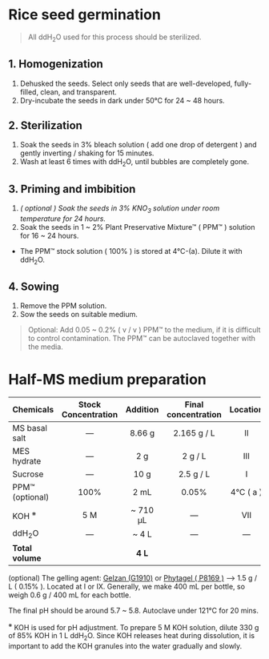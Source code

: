 # Rice seed germination

> All ddH<sub>2</sub>O used for this process should be sterilized.

## 1. Homogenization
1. Dehusked the seeds. Select only seeds that are well-developed, fully-filled, clean, and transparent. 
2. Dry-incubate the seeds in dark under 50&deg;C for 24 ~ 48 hours.

## 2. Sterilization
1. Soak the seeds in 3% bleach solution ( add one drop of detergent ) and gently inverting / shaking for 15 minutes.
2. Wash at least 6 times with ddH<sub>2</sub>O, until bubbles are completely gone.

## 3. Priming and imbibition
1. <i>( optional ) Soak the seeds in 3% KNO<sub>3</sub> solution under room temperature for 24 hours.</i>
2. Soak the seeds in 1 ~ 2% Plant Preservative Mixture&trade; ( PPM&trade; ) solution for 16 ~ 24 hours.
- The PPM&trade; stock solution ( 100% ) is stored at 4&deg;C-(a). Dilute it with ddH<sub>2</sub>O.

## 4. Sowing
1. Remove the PPM solution.
2. Sow the seeds on suitable medium.  
> Optional: Add 0.05 ~ 0.2% ( v / v ) PPM&trade; to the medium, if it is difficult to control contamination. The PPM&trade; can be autoclaved together with the media.

<div style='page-break-after: always;'></div>

# Half-MS medium preparation

| Chemicals                   | Stock<br>Concentration  | Addition         | Final<br>concentration | Location      |
| :--------                   | :---:                   | :---:            | :---:                  | :---:         |
| MS basal salt               | &mdash;                 | 8.66 g           | 2.165 g / L            | &#8545;       |
| MES hydrate                 | &mdash;                 | 2 g              | 2 g / L                | &#8546;       |
| Sucrose                     | &mdash;                 | 10 g             | 2.5 g / L              | &#8544;       |
| PPM&trade; (optional)       | 100%                    | 2 mL             | 0.05%                  | 4&deg;C ( a ) |
| KOH <sup>&#8251;</sup>      | 5 M                     | ~ 710 &micro;L   | &mdash;                | &#8550;       |
| ddH<sub>2</sub>O            | &mdash;                 | ~ 4 L            | &mdash;                | &mdash;       |
| **Total volume**            |                         | **4 L**          |                        |               |

(optional) The gelling agent: <a href='https://www.sigmaaldrich.com/TW/en/product/sigma/g1910'>Gelzan (G1910)</a> or <a href='https://www.sigmaaldrich.com/TW/en/product/sigma/p8169'>Phytagel ( P8169 )</a> &xrarr; 1.5 g / L ( 0.15% ). Located at &#8544; or &#8552;. Generally, we make 400 mL per bottle, so weigh 0.6 g / 400 mL for each bottle.

The final pH should be around 5.7 ~ 5.8. Autoclave under 121&deg;C for 20 mins.

<sup>&#8251;</sup> KOH is used for pH adjustment. 
To prepare 5 M KOH solution, dilute 330 g of 85% KOH in 1 L ddH<sub>2</sub>O. Since KOH releases heat during dissolution, it is important to add the KOH granules into the water gradually and slowly.
